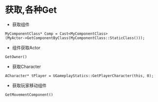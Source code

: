 # 获取,各种Get
+ 获取组件  
```
MyComponentClass* Comp = Cast<MyComponentClass>
(MyActor->GetComponentByClass(MyComponentClass::StaticClass()));
```
+ 组件获取Actor  
```
GetOwner()
```
+ 获取Character  
```
ACharacter* tPlayer = UGameplayStatics::GetPlayerCharacter(this, 0);
```
+ 获取玩家移动组件  
```
GetMovementComponent()
```
